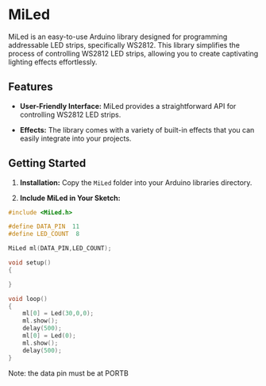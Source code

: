 # MiLed

MiLed is an easy-to-use Arduino library designed for programming addressable LED strips, specifically WS2812. This library simplifies the process of controlling WS2812 LED strips, allowing you to create captivating lighting effects effortlessly.

## Features

- **User-Friendly Interface:** MiLed provides a straightforward  API for controlling WS2812 LED strips.

- **Effects:** The library comes with a variety of built-in effects that you can easily integrate into your projects. 

## Getting Started

1. **Installation:** Copy the `MiLed` folder into your Arduino libraries directory.

2. **Include MiLed in Your Sketch:**
```cpp
#include <MiLed.h>

#define DATA_PIN  11
#define LED_COUNT  8

MiLed ml(DATA_PIN,LED_COUNT);

void setup()
{

}

void loop()
{
    ml[0] = Led(30,0,0);
    ml.show();
    delay(500);
    ml[0] = Led(0);
    ml.show();
    delay(500);
}
```

Note: the data pin must be at PORTB